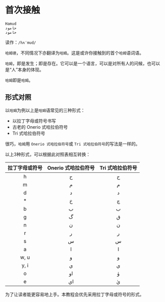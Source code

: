 # 首次接触

```Hamud
Hamud
حامود
حامود
```

读作：`/hʌˈmud/`

`哈姆德`，不同情况下亦翻译为`哈姆`。这是或许你接触到的首个`哈姆`语词语。

`哈姆`，即是发生；即是存在。它可以是一个语言，可以是对所有人的问候，也可以是“人”本身的体现。

`哈姆`即是`哈姆`。

## 形式对照

以`哈姆`为例以上是`哈姆`语常见的三种形式：

* 以拉丁字母或符号书写
* 古老的 Onerio 式哈拉伯符号
* Tri 式哈拉伯符号

很巧，`哈姆`用 `Onerio 式哈拉伯符号`或 `Tri 式哈拉伯符号`的写法是一样的。

以上3种形式，可以根据此对照表相互转换：

| 拉丁字母或符号 | Onerio 式哈拉伯符号 | Tri 式哈拉伯符号 |
| :-: | :-: | :-: |
| h | ح | ح |
| m | م | م |
| d | د | د |
| * | خ | چ |
| b | ب | ب |
| g | گ | ق |
| n | ن | ن |
| r | ر | ر |
| s | س | س |
| a | ا | ا |
| w, u | و | و |
| y, i | ي | ي |
| o | او | وٰ |
| e | اي | يٰ |

为了让读者能更容易地上手。本教程会优先采用拉丁字母或符号的形式。

